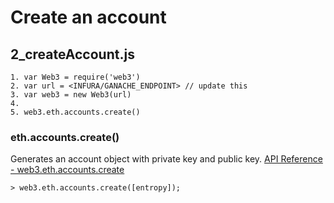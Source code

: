 # Create an account
## 2_createAccount.js
```
1. var Web3 = require('web3')
2. var url = <INFURA/GANACHE_ENDPOINT> // update this
3. var web3 = new Web3(url)
4. 
5. web3.eth.accounts.create()
```

### eth.accounts.create()
Generates an account object with private key and public key.
[API Reference - web3.eth.accounts.create](https://web3js.readthedocs.io/en/v1.3.0/web3-eth-accounts.html?highlight=create#create)
```
> web3.eth.accounts.create([entropy]);
```